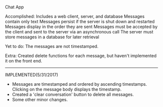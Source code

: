 Chat App

Accomplished:
Includes a web client, server, and database
Messages contain only text
Messages persist if the server is shut down and restarted
Messages display in the order they are sent
Messages must be accepted by the client and sent to the server via an asynchronous call
The server must store messages in a database for later retrieval

Yet to do:
The messages are not timestamped.

Extra:
Created delete functions for each message, but haven't implemented it on the front end.

----------------------------------------------
IMPLEMENTED(5/31/2017)

- Messages are timestamped and ordered by ascending timestamps. Clicking on the message body displays the timestamp.
- Created a 'clear conversation' button to delete all messages.
- Some other minor changes.